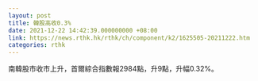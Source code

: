 ```yaml
---
layout: post
title: 韓股高收0.3%
date: 2021-12-22 14:42:39.000000000 +08:00
link: https://news.rthk.hk/rthk/ch/component/k2/1625505-20211222.htm
categories: rthk
---
```


南韓股市收市上升，首爾綜合指數報2984點，升9點，升幅0.32%。
